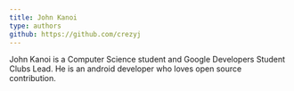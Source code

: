 ```yaml
---
title: John Kanoi
type: authors
github: https://github.com/crezyj
---
```


John Kanoi is a Computer Science student and Google Developers Student Clubs Lead. He is an android developer who loves open source contribution.
